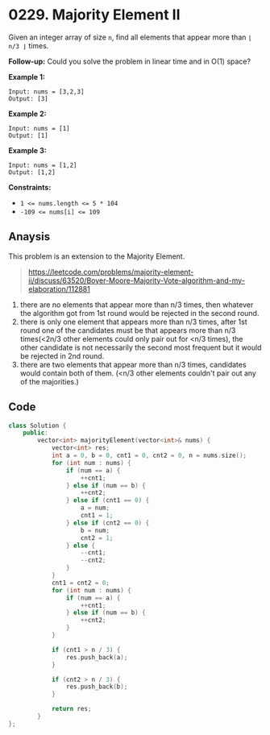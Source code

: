 # 0229. Majority Element II

Given an integer array of size `n`, find all elements that appear more than `⌊ n/3 ⌋` times.

**Follow-up:** Could you solve the problem in linear time and in O(1) space?

 

**Example 1:**

```
Input: nums = [3,2,3]
Output: [3]
```

**Example 2:**

```
Input: nums = [1]
Output: [1]
```

**Example 3:**

```
Input: nums = [1,2]
Output: [1,2]
```

 

**Constraints:**

- `1 <= nums.length <= 5 * 104`
- `-109 <= nums[i] <= 109`

## Anaysis

This problem is an extension to the Majority Element.

> https://leetcode.com/problems/majority-element-ii/discuss/63520/Boyer-Moore-Majority-Vote-algorithm-and-my-elaboration/112881 

1. there are no elements that appear more than n/3 times, then whatever the algorithm got from 1st round would be rejected in the second round.
2. there is only one element that appears more than n/3 times, after 1st round one of the candidates must be that appears more than n/3 times(<2n/3 other elements could only pair out for <n/3 times), the other candidate is not necessarily the second most frequent but it would be rejected in 2nd round.
3. there are two elements that appear more than n/3 times, candidates would contain both of them. (<n/3 other elements couldn't pair out any of the majorities.)

## Code

```c++
class Solution {
    public:
        vector<int> majorityElement(vector<int>& nums) {
            vector<int> res;
            int a = 0, b = 0, cnt1 = 0, cnt2 = 0, n = nums.size();
            for (int num : nums) {
                if (num == a) {
                    ++cnt1; 
                } else if (num == b) {
                    ++cnt2; 
                } else if (cnt1 == 0) {
                    a = num;
                    cnt1 = 1;
                } else if (cnt2 == 0) {
                    b = num;
                    cnt2 = 1;
                } else {
                    --cnt1;
                    --cnt2;
                }
            }
            cnt1 = cnt2 = 0;
            for (int num : nums) {
                if (num == a) {
                    ++cnt1; 
                } else if (num == b) {
                    ++cnt2; 
                }
            }

            if (cnt1 > n / 3) {
                res.push_back(a); 
            }

            if (cnt2 > n / 3) {
                res.push_back(b); 
            }

            return res;
        }
};

```